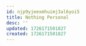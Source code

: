 ```yaml
---
id: njp9yjeexmhuimj3al6yoi5
title: Nothing Personal
desc: ''
updated: 1726171501827
created: 1726171501827
---
```

